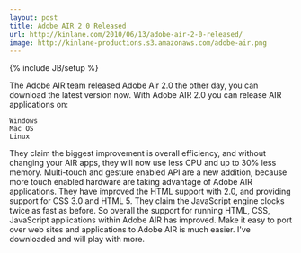 ```yaml
---
layout: post
title: Adobe AIR 2 0 Released
url: http://kinlane.com/2010/06/13/adobe-air-2-0-released/
image: http://kinlane-productions.s3.amazonaws.com/adobe-air.png
---
```

{% include JB/setup %}
The Adobe AIR team released Adobe Air 2.0 the other day, you can download the latest version now.
With Adobe AIR 2.0 you can release AIR applications on:

	Windows
	Mac OS
	Linux

They claim the biggest improvement is overall efficiency, and without changing your AIR apps, they will now use less CPU and up to 30%  less memory.
Multi-touch and gesture enabled API are a new addition, because more touch enabled hardware are taking advantage of Adobe AIR applications.
They have improved the HTML support with 2.0, and providing support for CSS 3.0 and HTML 5.
They claim the JavaScript engine clocks twice as fast as before. So overall the support for running HTML, CSS, JavaScript applications within Adobe AIR has improved. Make it easy to port over web sites and applications to Adobe AIR is much easier.
I've downloaded and will play with more.
